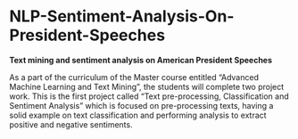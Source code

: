 # NLP-Sentiment-Analysis-On-President-Speeches

__Text mining and sentiment analysis on American President Speeches__

As a part of the curriculum of the Master course entitled “Advanced Machine Learning and Text Mining”, the students will complete two project work. This is the first project called “Text pre-processing, Classification and Sentiment Analysis” which is focused on pre-processing texts, having a solid example on text classification and performing analysis to extract positive and negative sentiments. 

